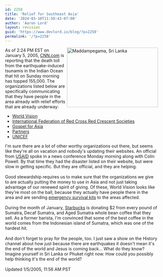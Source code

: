 ```yaml
---
id: 2258
title: 'Relief for Southeast Asia'
date: '2024-03-10T11:50:43-07:00'
author: 'Aaron Lord'
layout: revision
guid: 'https://www.devlord.io/blog/?p=2258'
permalink: '/?p=2258'
---
```


<a href="http://www.state.gov/r/pa/ei/pix/b/sa/40058.htm"><img align="right" alt="Maddampegama, Sri Lanka" border="0" height="197" src="http://www.state.gov/cms_images/2004_12_26_7593737_600.jpg" width="300" /></a>As of 2:24 PM EST on January 5, 2005, <a href="http://www.cnn.com/2005/WORLD/asiapcf/01/05/missing.americans/index.html" target="_blank" rel="noopener">CNN.com</a> is reporting that the death toll from the earthquake-induced tsunamis in the Indian Ocean that hit on Sunday morning has topped 155,000.  The organizations listed below are specifically communicating that they have people in the area already with relief efforts that are already underway:<br /><ul><li><a href="http://www.worldvision.org/worldvision/comms2.nsf/stable/erdm_indianoceanquake?Open&amp;lid=tsunami&amp;lpos=main1text" target="_blank" rel="noopener">World Vision</a></li><li><a href="http://www.ifrc.org/index.asp" target="_blank" rel="noopener">International Federation of Red Cross Red Crescent Societies</a></li><li><a href="http://www.gfa.org/gfa/latestnewsarticle?wid=2453" target="_blank" rel="noopener">Gospel for Asia</a></li><li><a href="http://partnersworld.org/support_page.html" target="_blank" rel="noopener">Partners</a></li><li><a href="http://www.unicef.org/infobycountry/indonesia_24608.html" target="_blank" rel="noopener">UNICEF</a></li></ul>I'm sure there are a lot of other worthy organizations out there, but seems like they're all on vacation and nobody's updating their websites.  An official from <a href="http://www.usaid.gov/" target="_blank" rel="noopener">USAID</a> spoke in a news conference Monday morning along with Colin Powell. By that time they had the disaster listed on their website, but were slow in getting specific. But they are official, and they are helping.<br /><br />Good stewardship requires us to make sure that the organizations we give to are actually putting the money to use in Asia and not just taking advantage of our renewed spirit of giving.  Of these, World Vision looks like they're most on the ball, because they actually have people there in the area and are sending <a href="http://donate.wvus.org/OA_HTML/xxwvibeCCtpItmDspRte.jsp?item=456&amp;section=1002" target="_blank" rel="noopener">emergency survival kits</a> to the areas affected.<br /><br />During the month of January, <a href="http://www.starbucks.com/aboutus/pressdesc.asp?id=467" target="_blank" rel="noopener">Starbucks</a> is donating $2 from every pound of Sumatra, Decaf Sumatra, and Aged Sumatra whole bean coffee that they sell.  As a former barista, I'm convinced that some of the best coffee in the world comes from the Indonesian island of Sumatra, which was one of the hardest hit.<br /><br />And don't forget to pray for the people, too.  I just saw a show on the History channel about how just because there are earthquakes it doesn't mean it's the end of the world and Jesus is coming back...  What do they know?  Imagine yourself in Sri Lanka or Phuket right now.  How could you possibly help thinking it's the end of the world?<br /><br /><span class="posted">Updated 1/5/2005, 11:56 AM PST</span><div class="blogger-post-footer"><img width='1' height='1' src='https://blogger.googleusercontent.com/tracker/2602771351651662379-5676408426980095260?l=mustfollow.blogspot.com' alt='' /></div>